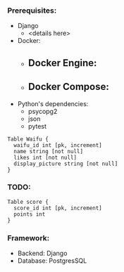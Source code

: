 ### Prerequisites:
  - Django
    - \<details here\>
  - Docker:
    - Docker Engine:
      - 
    - Docker Compose:
      - 
  - Python's dependencies:
    - psycopg2
    - json
    - pytest
    

```
Table Waifu {
  waifu_id int [pk, increment]
  name string [not null]
  likes int [not null]
  display_picture string [not null]
}
```

### TODO:
```
Table score {
  score_id int [pk, increment]
  points int
}
```

### Framework:
  - Backend: Django
  - Database: PostgresSQL
